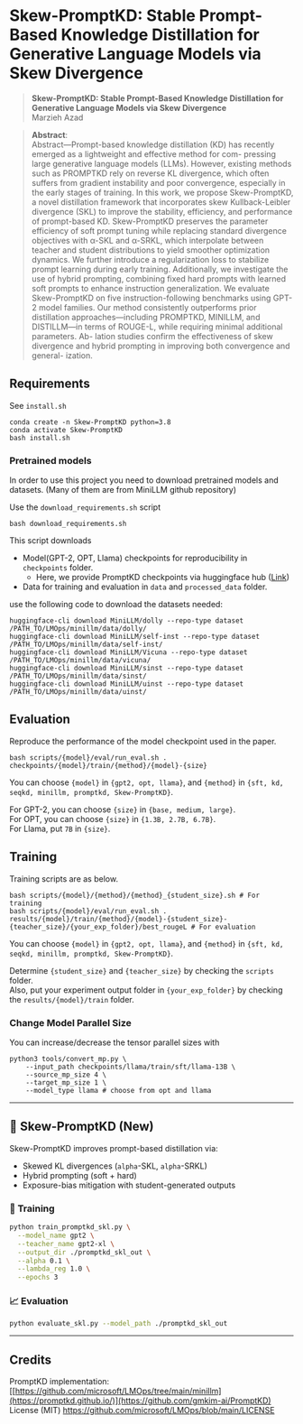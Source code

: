 # Skew-PromptKD: Stable Prompt-Based Knowledge Distillation for Generative Language Models via Skew Divergence




> **Skew-PromptKD: Stable Prompt-Based Knowledge Distillation for Generative Language Models via Skew Divergence**<br>
> Marzieh Azad <br>

>**Abstract**: <br>
> Abstract—Prompt-based knowledge distillation (KD) has recently emerged as a lightweight and effective method for com-
pressing large generative language models (LLMs). However,
existing methods such as PROMPTKD rely on reverse KL
divergence, which often suffers from gradient instability and
poor convergence, especially in the early stages of training. In
this work, we propose Skew-PromptKD, a novel distillation
framework that incorporates skew Kullback-Leibler divergence
(SKL) to improve the stability, efficiency, and performance of
prompt-based KD.
Skew-PromptKD preserves the parameter efficiency of soft
prompt tuning while replacing standard divergence objectives
with α-SKL and α-SRKL, which interpolate between teacher and
student distributions to yield smoother optimization dynamics.
We further introduce a regularization loss to stabilize prompt
learning during early training. Additionally, we investigate the
use of hybrid prompting, combining fixed hard prompts with
learned soft prompts to enhance instruction generalization.
We evaluate Skew-PromptKD on five instruction-following
benchmarks using GPT-2 model families. Our method consistently outperforms prior distillation approaches—including
PROMPTKD, MINILLM, and DISTILLM—in terms of
ROUGE-L, while requiring minimal additional parameters. Ab-
lation studies confirm the effectiveness of skew divergence and
hybrid prompting in improving both convergence and general-
ization.

## Requirements

See `install.sh`
```
conda create -n Skew-PromptKD python=3.8
conda activate Skew-PromptKD
bash install.sh
```

### Pretrained models

In order to use this project you need to download pretrained models and datasets. 
(Many of them are from MiniLLM github repository)

Use the `download_requirements.sh` script
```
bash download_requirements.sh
```
This script downloads 
- Model(GPT-2, OPT, Llama) checkpoints for reproducibility in `checkpoints` folder. 
    - Here, we provide PromptKD checkpoints via huggingface hub ([Link](https://huggingface.co/collections/gmkim/promptkd-66728dc78171db46e7fb7bcd))
- Data for training and evaluation in `data` and `processed_data` folder.

use the following code to download the datasets needed:
```
huggingface-cli download MiniLLM/dolly --repo-type dataset /PATH_TO/LMOps/minillm/data/dolly/
huggingface-cli download MiniLLM/self-inst --repo-type dataset /PATH_TO/LMOps/minillm/data/self-inst/
huggingface-cli download MiniLLM/Vicuna --repo-type dataset /PATH_TO/LMOps/minillm/data/vicuna/
huggingface-cli download MiniLLM/sinst --repo-type dataset /PATH_TO/LMOps/minillm/data/sinst/
huggingface-cli download MiniLLM/uinst --repo-type dataset /PATH_TO/LMOps/minillm/data/uinst/
```

## Evaluation

Reproduce the performance of the model checkpoint used in the paper.

```
bash scripts/{model}/eval/run_eval.sh . checkpoints/{model}/train/{method}/{model}-{size}
```
You can choose `{model}` in `{gpt2, opt, llama}`, and `{method}` in `{sft, kd, seqkd, minillm, promptkd, Skew-PromptKD}`.

For GPT-2, you can choose `{size}` in `{base, medium, large}`.  
For OPT, you can choose `{size}` in `{1.3B, 2.7B, 6.7B}`.  
For Llama, put `7B` in `{size}`.


## Training

Training scripts are as below.
```
bash scripts/{model}/{method}/{method}_{student_size}.sh # For training
bash scripts/{model}/eval/run_eval.sh . results/{model}/train/{method}/{model}-{student_size}-{teacher_size}/{your_exp_folder}/best_rougeL # For evaluation
```
You can choose `{model}` in `{gpt2, opt, llama}`, and `{method}` in `{sft, kd, seqkd, minillm, promptkd, Skew-PromptKD}`.

Determine `{student_size}` and `{teacher_size}` by checking the `scripts` folder.  
Also, put your experiment output folder in `{your_exp_folder}` by checking the `results/{model}/train` folder.



### Change Model Parallel Size
You can increase/decrease the tensor parallel sizes with
```
python3 tools/convert_mp.py \
    --input_path checkpoints/llama/train/sft/llama-13B \
    --source_mp_size 4 \
    --target_mp_size 1 \
    --model_type llama # choose from opt and llama
```




---

## 🔬 Skew-PromptKD (New)

Skew-PromptKD improves prompt-based distillation via:

- Skewed KL divergences (`alpha`-SKL, `alpha`-SRKL)
- Hybrid prompting (soft + hard)
- Exposure-bias mitigation with student-generated outputs

### 🔧 Training

```bash
python train_promptkd_skl.py \
  --model_name gpt2 \
  --teacher_name gpt2-xl \
  --output_dir ./promptkd_skl_out \
  --alpha 0.1 \
  --lambda_reg 1.0 \
  --epochs 3
```

### 📈 Evaluation

```bash
python evaluate_skl.py --model_path ./promptkd_skl_out
```

---
## Credits
PromptKD implementation:  
[[https://github.com/microsoft/LMOps/tree/main/minillm](https://promptkd.github.io/)](https://github.com/gmkim-ai/PromptKD)  
License (MIT) https://github.com/microsoft/LMOps/blob/main/LICENSE  
